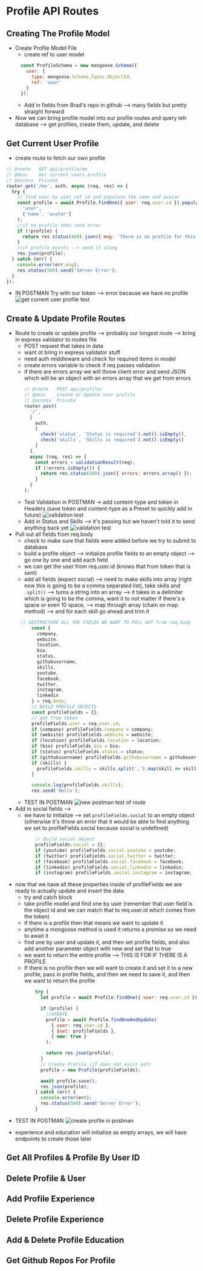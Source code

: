 # Profile API Routes

## Creating The Profile Model
* Create Profile Model File
    - create ref to user model
    ```js
      const ProfileSchema = new mongoose.Schema({
        user: {
          type: mongoose.Schema.Types.ObjectId,
          ref: 'user'
        }
      });
    ```
    - Add in fields from Brad's repo in github --> many fields but pretty straight forward
* Now we can bring profile model into our profile routes and query teh database --> get profiles, create them, update, and delete

## Get Current User Profile
* create route to fetch our own profile
```js
// @route   GET api/profile/me
// @desc    Get current users profile
// @access  Private
router.get('/me', auth, async (req, res) => {
  try {
    // find user by user ref id and populate the name and avatar
    const profile = await Profile.findOne({ user: req.user.id }).populate(
      'user',
      ['name', 'avatar']
    );
    //if no profile then send error
    if (!profile) {
      return res.status(400).json({ msg: 'There is no profile for this user' });
    }
    //if profile exists --> send it along
    res.json(profile);
  } catch (err) {
    console.error(err.msg);
    res.status(500).send('Server Error');
  }
});
```
* IN POSTMAN Try with our token --> error because we have no profile
![get current user profile test](assets/profile.png)

## Create & Update Profile Routes
* Route to create or update profile --> probably our longest route --> bring in express validator to routes file
    - POST request that takes in data
    - want ot bring in express validator stuff
    - need auth middleware and check for required items in model
    - create errors variable to check if req passes validation
    - if there are errors array we will throw client error and send JSON which will be an object with an errors array that we get from errors
        ```js
        // @route   POST api/profile/
        // @desc    Create or Update user profile
        // @access  Private
        router.post(
          '/',
          [
            auth,
            [
              check('status', 'Status is required').not().isEmpty(),
              check('skills', 'Skills is required').not().isEmpty()
            ]
          ],
          async (req, res) => {
            const errors = validationResult(req);
            if (!errors.isEmpty()) {
              return res.status(400).json({ errors: errors.array() });
            }
          }
        );
        ```
    - Test Validation in POSTMAN -> add content-type and token in Headers (save token and content-type as a Preset to quickly add in future)
    ![validation test](assets/profile1.png)
    - Add in Status and Skills --> it's passing but we haven't told it to send anything back yet
    ![validation test](assets/profile2.png)
* Pull out all fields from req.body
    - check to make sure that fields were added before we try to submit to database
    - build a profile object --> initialize profile fields to an empty object --> go one by one and add each field
    - we can get the user from req.user.id (knows that from token that is sent)
    - add all fields (expect social) --> need to make skills into array (right now this is going to be a comma separated list), take skills and `.split()` --> turns a string into an array --> it takes in a delimiter which is going to be the comma, want it to not matter if there's a space or even 10 space, --> map through array (chain on map method) --> and for each skill go ahead and trim it
    ```js
      // DESTRUCTURE ALL THE FIELDS WE WANT TO PULL OUT from req.body
          const {
            company,
            website,
            location,
            bio,
            status,
            githubusername,
            skills,
            youtube,
            facebook,
            twitter,
            instagram,
            linkedin
          } = req.body;
          // BUILD PROFILE OBJECTS
          const profileFields = {};
          // get from token
          profileFields.user = req.user.id;
          if (company) profileFields.company = company;
          if (website) profileFields.website = website;
          if (location) profileFields.location = location;
          if (bio) profileFields.bio = bio;
          if (status) profileFields.status = status;
          if (githubusername) profileFields.githubusername = githubusername;
          if (skills) {
            profileFields.skills = skills.split(',').map(skill => skill.trim());
          }

          console.log(profileFields.skills);
          res.send('Hello');
    ```
    - TEST IN POSTMAN
    ![new postman test of route](assets/profile3.png)
* Add in social fields --> 
    - we have to initialize --> set `profileFields.social` to an empty object (otherwise it's throw an error that it would be able to find anything we set to profileFields.social because social is undefined) 
        ```js
            // Build social object
            profileFields.social = {};
            if (youtube) profileFields.social.youtube = youtube;
            if (twitter) profileFields.social.twitter = twitter;
            if (facebook) profileFields.social.facebook = facebook;
            if (linkedin) profileFields.social.linkedin = linkedin;
            if (instagram) profileFields.social.instagram = instagram;

        ```
* now that we have all these properties inside of profileFields we are ready to actually update and insert the data
    - try and catch block
    - take profile model and find one by user (remember that user field is the object id and we can match that to req.user.id which comes from the token)
    - if there is a profile then that means we want to update it
    - anytime a mongoose method is used it returns a promise so we need to await it
    - find one by user and update it, and then set profile fields, and also add another parameter object with new and set that to true
    - we want to return the entire profile --> THIS IS FOR IF THERE IS A PROFILE
    - If there is no profile then we will want to create it and set it to a new profile, pass in profile fields, and then we need to save it, and then we want to return the profile
      ```js
          try {
            let profile = await Profile.findOne({ user: req.user.id });

            if (profile) {
              //UPDATE
              profile = await Profile.findOneAndUpdate(
                { user: req.user.id },
                { $set: profileFields },
                { new: true }
              );

              return res.json(profile);
            }
            // Create Profile (if does not exist yet)
            profile = new Profile(profileFields);

            await profile.save();
            res.json(profile);
          } catch (err) {
            console.error(err);
            res.status(500).send('Server Error');
          }
      ```
* TEST IN POSTMAN
![create profile in postman](assets/profile4.png)
- experience and education will initialize as empty arrays, we will have endpoints to create those later 

## Get All Profiles & Profile By User ID


## Delete Profile & User

## Add Profile Experience

## Delete Profile Experience

## Add & Delete Profile Education

## Get Github Repos For Profile